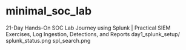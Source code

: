 # minimal_soc_lab
21-Day Hands-On SOC Lab Journey using Splunk | Practical SIEM Exercises, Log Ingestion, Detections, and Reports
day1_splunk_setup/
splunk_status.png
 spl_search.png

